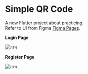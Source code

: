 # Simple QR Code
A new Flutter project about practicing. \
Refer to UI from Figma [Figma Pages](https://www.figma.com/file/O4qPxIlhUqgl8L9v4wnGAE/Qr-Code?type=design&node-id=1-2&mode=design&t=iU9knXS4lcuSpceD-0).



**Login Page**

![ภาพ](https://github.com/joy-chaimontree/SimpleQRCode/assets/127076492/de69bb74-eff4-4120-8632-e91f01610952)

**Register Page**

![ภาพ](https://github.com/joy-chaimontree/SimpleQRCode/assets/127076492/3421b5f5-7d05-4d3b-87d4-adad9ae151b6)





